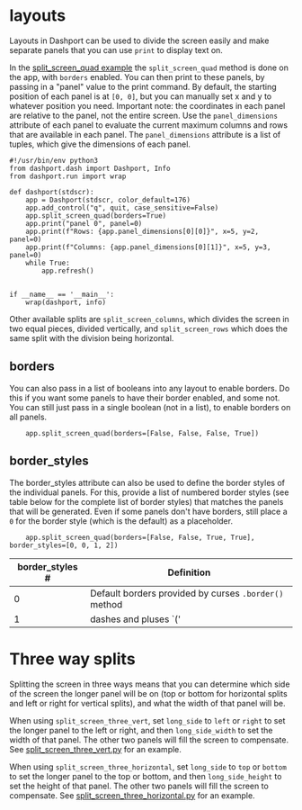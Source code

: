 # layouts

Layouts in Dashport can be used to divide the screen easily and make separate panels that you can use `print` to display
text on.

In the [split_screen_quad example](examples/layouts/split_screen_quad.py) the `split_screen_quad` method is done on the app, with `borders` enabled. You can then print to these panels, by passing in a "panel" value to the print command. By default, the starting position of each panel is at `[0, 0]`, but you can manually set x and y to whatever position you need. Important note: the coordinates in each panel are relative to the panel, not the entire screen. Use the `panel_dimensions` attribute of each panel to evaluate the current maximum columns and rows that are available in each panel. The `panel_dimensions` attribute is a list of tuples, which give the dimensions of each panel.

```
#!/usr/bin/env python3
from dashport.dash import Dashport, Info
from dashport.run import wrap

def dashport(stdscr):
    app = Dashport(stdscr, color_default=176)
    app.add_control("q", quit, case_sensitive=False)
    app.split_screen_quad(borders=True)
    app.print("panel 0", panel=0)
    app.print(f"Rows: {app.panel_dimensions[0][0]}", x=5, y=2, panel=0)
    app.print(f"Columns: {app.panel_dimensions[0][1]}", x=5, y=3, panel=0)
    while True:
        app.refresh()


if __name__ == '__main__':
    wrap(dashport, info)
```

Other available splits are `split_screen_columns`, which divides the screen in two equal pieces, divided vertically, and `split_screen_rows` which does the same split with the division being horizontal.

## borders

You can also pass in a list of booleans into any layout to enable borders. Do this if you want some panels to have their border enabled, and some not. You can still just pass in a single boolean (not in a list), to enable borders on all panels.

```
    app.split_screen_quad(borders=[False, False, False, True])
```

## border_styles

The border_styles attribute can also be used to define the border styles of the individual panels. For this, provide a list of numbered border styles (see table below for the complete list of border styles) that matches the panels that will be generated. Even if some panels don't have borders, still place a `0` for the border style (which is the default) as a placeholder.

```
    app.split_screen_quad(borders=[False, False, True, True], border_styles=[0, 0, 1, 2])
```

| border_styles # | Definition |
|-----------------| -------------|
| 0 | Default borders provided by curses `.border()` method |            |
| 1 | dashes and pluses `('|', '|', '-', '-', '+', '+', '+', '+')` |

# Three way splits

Splitting the screen in three ways means that you can determine which side of the screen the longer panel will be on (top or bottom for horizontal splits and left or right for vertical splits), and what the width of that panel will be.

When using `split_screen_three_vert`, set `long_side` to `left` or `right` to set the longer panel to the left or right, and then `long_side_width` to set the width of that panel. The other two panels will fill the screen to compensate. See [split_screen_three_vert.py](examples/layouts/split_screen_three_vert.py) for an example.

When using `split_screen_three_horizontal`, set `long_side` to `top` or `bottom` to set the longer panel to the top or bottom, and then `long_side_height` to set the height of that panel. The other two panels will fill the screen to compensate. See [split_screen_three_horizontal.py](examples/layouts/split_screen_three_horizontal.py) for an example.
